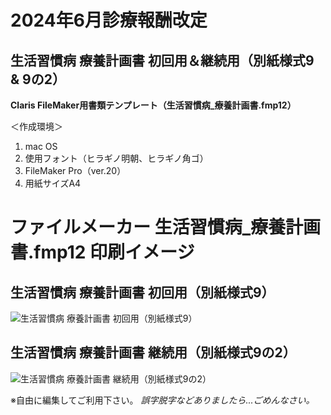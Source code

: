 
# 2024年6月診療報酬改定
## 生活習慣病 療養計画書 初回用＆継続用（別紙様式9 & 9の2）

**Claris FileMaker用書類テンプレート（生活習慣病_療養計画書.fmp12）**

＜作成環境＞
 1. mac OS
 2. 使用フォント（ヒラギノ明朝、ヒラギノ角ゴ）
 3. FileMaker Pro（ver.20）
 4. 用紙サイズA4



# ファイルメーカー 生活習慣病_療養計画書.fmp12 印刷イメージ
## 生活習慣病 療養計画書 初回用（別紙様式9）
![生活習慣病 療養計画書 初回用（別紙様式9）](https://github.com/nagashima-y/ryouyoukeikakusho/assets/3468347/91f10067-3fe3-4576-8703-0809fd08145a)


## 生活習慣病 療養計画書 継続用（別紙様式9の2）
![生活習慣病 療養計画書 継続用（別紙様式9の2）](https://github.com/nagashima-y/ryouyoukeikakusho/assets/3468347/db2a7afa-84b3-447e-b9a0-696a999895ae)


 
 ※自由に編集してご利用下さい。
 *誤字脱字などありましたら...ごめんなさい。*
 
